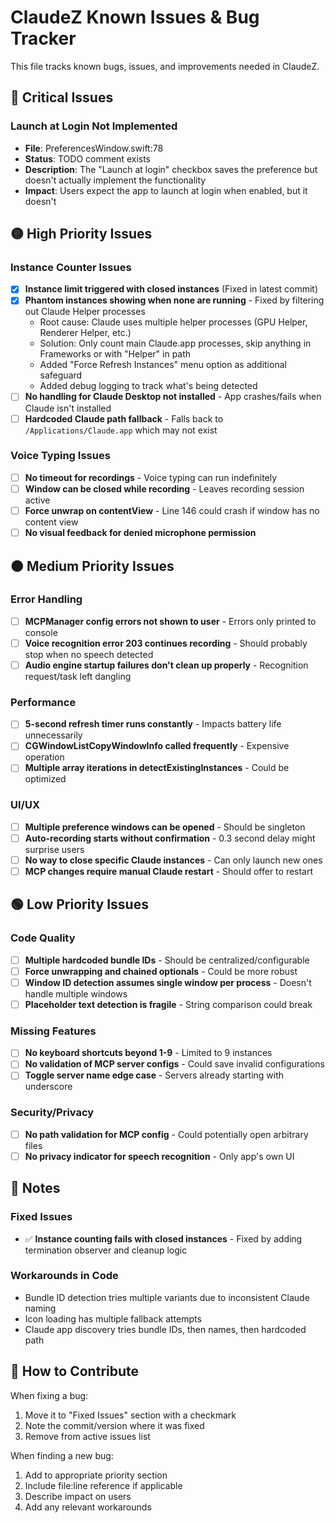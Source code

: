 # ClaudeZ Known Issues & Bug Tracker

This file tracks known bugs, issues, and improvements needed in ClaudeZ.

## 🔴 Critical Issues

### Launch at Login Not Implemented
- **File**: PreferencesWindow.swift:78
- **Status**: TODO comment exists
- **Description**: The "Launch at login" checkbox saves the preference but doesn't actually implement the functionality
- **Impact**: Users expect the app to launch at login when enabled, but it doesn't

## 🟡 High Priority Issues

### Instance Counter Issues
- [x] **Instance limit triggered with closed instances** (Fixed in latest commit)
- [x] **Phantom instances showing when none are running** - Fixed by filtering out Claude Helper processes
  - Root cause: Claude uses multiple helper processes (GPU Helper, Renderer Helper, etc.)
  - Solution: Only count main Claude.app processes, skip anything in Frameworks or with "Helper" in path
  - Added "Force Refresh Instances" menu option as additional safeguard
  - Added debug logging to track what's being detected
- [ ] **No handling for Claude Desktop not installed** - App crashes/fails when Claude isn't installed
- [ ] **Hardcoded Claude path fallback** - Falls back to `/Applications/Claude.app` which may not exist

### Voice Typing Issues
- [ ] **No timeout for recordings** - Voice typing can run indefinitely
- [ ] **Window can be closed while recording** - Leaves recording session active
- [ ] **Force unwrap on contentView** - Line 146 could crash if window has no content view
- [ ] **No visual feedback for denied microphone permission**

## 🟠 Medium Priority Issues

### Error Handling
- [ ] **MCPManager config errors not shown to user** - Errors only printed to console
- [ ] **Voice recognition error 203 continues recording** - Should probably stop when no speech detected
- [ ] **Audio engine startup failures don't clean up properly** - Recognition request/task left dangling

### Performance
- [ ] **5-second refresh timer runs constantly** - Impacts battery life unnecessarily
- [ ] **CGWindowListCopyWindowInfo called frequently** - Expensive operation
- [ ] **Multiple array iterations in detectExistingInstances** - Could be optimized

### UI/UX
- [ ] **Multiple preference windows can be opened** - Should be singleton
- [ ] **Auto-recording starts without confirmation** - 0.3 second delay might surprise users
- [ ] **No way to close specific Claude instances** - Can only launch new ones
- [ ] **MCP changes require manual Claude restart** - Should offer to restart

## 🟢 Low Priority Issues

### Code Quality
- [ ] **Multiple hardcoded bundle IDs** - Should be centralized/configurable
- [ ] **Force unwrapping and chained optionals** - Could be more robust
- [ ] **Window ID detection assumes single window per process** - Doesn't handle multiple windows
- [ ] **Placeholder text detection is fragile** - String comparison could break

### Missing Features
- [ ] **No keyboard shortcuts beyond 1-9** - Limited to 9 instances
- [ ] **No validation of MCP server configs** - Could save invalid configurations
- [ ] **Toggle server name edge case** - Servers already starting with underscore

### Security/Privacy
- [ ] **No path validation for MCP config** - Could potentially open arbitrary files
- [ ] **No privacy indicator for speech recognition** - Only app's own UI

## 📝 Notes

### Fixed Issues
- ✅ **Instance counting fails with closed instances** - Fixed by adding termination observer and cleanup logic

### Workarounds in Code
- Bundle ID detection tries multiple variants due to inconsistent Claude naming
- Icon loading has multiple fallback attempts
- Claude app discovery tries bundle IDs, then names, then hardcoded path

## 🔧 How to Contribute

When fixing a bug:
1. Move it to "Fixed Issues" section with a checkmark
2. Note the commit/version where it was fixed
3. Remove from active issues list

When finding a new bug:
1. Add to appropriate priority section
2. Include file:line reference if applicable
3. Describe impact on users
4. Add any relevant workarounds